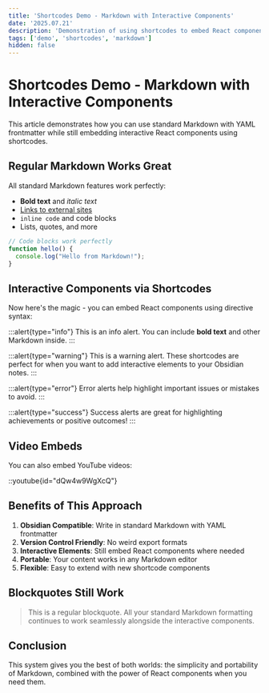```yaml
---
title: 'Shortcodes Demo - Markdown with Interactive Components'
date: '2025.07.21'
description: 'Demonstration of using shortcodes to embed React components in Markdown'
tags: ['demo', 'shortcodes', 'markdown']
hidden: false
---
```


# Shortcodes Demo - Markdown with Interactive Components

This article demonstrates how you can use standard Markdown with YAML frontmatter while still embedding interactive React components using shortcodes.

## Regular Markdown Works Great

All standard Markdown features work perfectly:

- **Bold text** and *italic text*
- [Links to external sites](https://example.com)
- `inline code` and code blocks
- Lists, quotes, and more

```javascript
// Code blocks work perfectly
function hello() {
  console.log("Hello from Markdown!");
}
```

## Interactive Components via Shortcodes

Now here's the magic - you can embed React components using directive syntax:

:::alert{type="info"}
This is an info alert. You can include **bold text** and other Markdown inside.
:::

:::alert{type="warning"}
This is a warning alert. These shortcodes are perfect for when you want to add interactive elements to your Obsidian notes.
:::

:::alert{type="error"}
Error alerts help highlight important issues or mistakes to avoid.
:::

:::alert{type="success"}
Success alerts are great for highlighting achievements or positive outcomes!
:::

## Video Embeds

You can also embed YouTube videos:

::youtube{id="dQw4w9WgXcQ"}

## Benefits of This Approach

1. **Obsidian Compatible**: Write in standard Markdown with YAML frontmatter
2. **Version Control Friendly**: No weird export formats
3. **Interactive Elements**: Still embed React components where needed
4. **Portable**: Your content works in any Markdown editor
5. **Flexible**: Easy to extend with new shortcode components

## Blockquotes Still Work

> This is a regular blockquote. All your standard Markdown formatting continues to work seamlessly alongside the interactive components.

## Conclusion

This system gives you the best of both worlds: the simplicity and portability of Markdown, combined with the power of React components when you need them.

